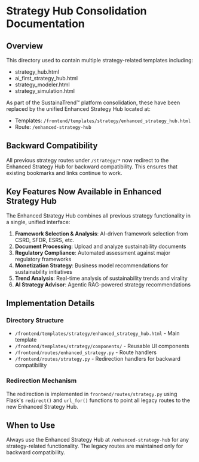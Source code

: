 # Strategy Hub Consolidation Documentation

## Overview
This directory used to contain multiple strategy-related templates including:
- strategy_hub.html
- ai_first_strategy_hub.html 
- strategy_modeler.html
- strategy_simulation.html

As part of the SustainaTrend™ platform consolidation, these have been replaced by the unified Enhanced Strategy Hub located at:
- Templates: `/frontend/templates/strategy/enhanced_strategy_hub.html`
- Route: `/enhanced-strategy-hub`

## Backward Compatibility

All previous strategy routes under `/strategy/*` now redirect to the Enhanced Strategy Hub for backward compatibility. This ensures that existing bookmarks and links continue to work.

## Key Features Now Available in Enhanced Strategy Hub

The Enhanced Strategy Hub combines all previous strategy functionality in a single, unified interface:

1. **Framework Selection & Analysis**: AI-driven framework selection from CSRD, SFDR, ESRS, etc.
2. **Document Processing**: Upload and analyze sustainability documents  
3. **Regulatory Compliance**: Automated assessment against major regulatory frameworks
4. **Monetization Strategy**: Business model recommendations for sustainability initiatives
5. **Trend Analysis**: Real-time analysis of sustainability trends and virality
6. **AI Strategy Advisor**: Agentic RAG-powered strategy recommendations

## Implementation Details

### Directory Structure
- `/frontend/templates/strategy/enhanced_strategy_hub.html` - Main template
- `/frontend/templates/strategy/components/` - Reusable UI components 
- `/frontend/routes/enhanced_strategy.py` - Route handlers
- `/frontend/routes/strategy.py` - Redirection handlers for backward compatibility

### Redirection Mechanism
The redirection is implemented in `frontend/routes/strategy.py` using Flask's `redirect()` and `url_for()` functions to point all legacy routes to the new Enhanced Strategy Hub.

## When to Use
Always use the Enhanced Strategy Hub at `/enhanced-strategy-hub` for any strategy-related functionality. The legacy routes are maintained only for backward compatibility.